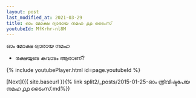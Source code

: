 ```yaml
---
layout: post
last_modified_at: 2021-03-29
title: ഓം മോക്ഷ ദ്വാരായ നമഹ ൧൧ ടൈംസ്
youtubeId: MfKrhr-nl8M
---
```

 
 
 ഓം മോക്ഷ ദ്വാരായ നമഹ 
 
 - രക്ഷയുടെ കവാടം ആരാണ്? 
 
  
 
  
 
 
 
 
 
 


{% include youtubePlayer.html id=page.youtubeId %}
 
[Next]({{ site.baseurl }}{% link  split2/_posts/2015-01-25-ഓം ത്രിവിഷ്ടപേയ നമഹ ൧൧ ടൈംസ്.md%})
 
